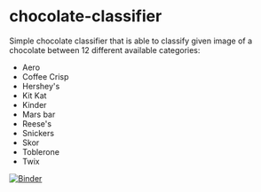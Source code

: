 # chocolate-classifier
Simple chocolate classifier that is able to classify given image of a chocolate between 12 different available categories:

* Aero
* Coffee Crisp
* Hershey's
* Kit Kat
* Kinder
* Mars bar
* Reese's
* Snickers
* Skor
* Toblerone
* Twix


[![Binder](https://mybinder.org/badge_logo.svg)](https://mybinder.org/v2/gh/Hintful/chocolate-classifier/HEAD?urlpath=%2Fvoila%2Frender%2Fchocolate_classifier.ipynb)
